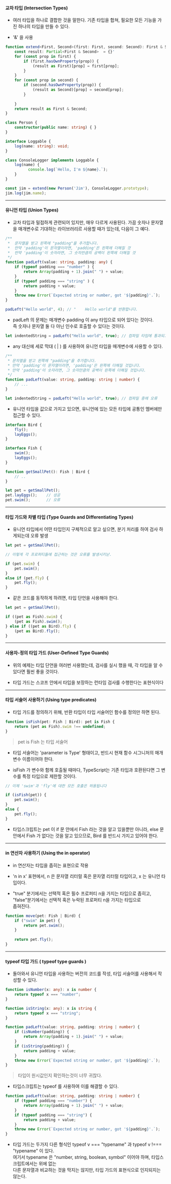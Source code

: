#### 교차 타입 (Intersection Types)

- 여러 타입을 하나로 결합한 것을 말한다. 기존 타입을 합쳐, 필요한 모든 기능을 가진 하나의 타입을 만들 수 있다.

- '&' 을 사용

```typeScript
function extend<First, Second>(first: First, second: Second): First & Second {
    const result: Partial<First & Second>  = {}' 
    for (const prop in first) {
        if (first.hasOwnProperty(prop)) {
            (result as First)[prop] = first[prop];
        }
    }
    for (const prop in second) {
        if (second.hasOwnProperty(prop)) {
            (result as Second)[prop] = second[prop];
        }
    
    }
    return result as First & Second;
}

class Person {
    constructor(public name: string) { }
}

interface Loggable {
    log(name: string): void;
}

class ConsoleLogger implements Loggable {
    log(name) {
          console.log(`Hello, I'm ${name}.`);
    }
}

const jim = extend(new Person('Jim'), ConsoleLogger.prototype);
jim.log(jim.name);
```


***


#### 유니언 타입 (Union Types)

- 교차 타입과 밀접하게 관련되어 있지만, 매우 다르게 사용된다. 가끔 숫자나 문자열을 매개변수로 기대하는 라이브러리르 사용할 때가 있는데,
  다음이 그 예다.
  
```typeScript
/**
 *  문자열을 받고 왼쪽에 "padding"을 추가합니다.
 *  만약 'padding'이 문자열이라면, 'padding'은 왼쪽에 더해질 것
 *  만약 'padding'이 숫자라면, 그 숫자만큼의 공백이 왼쪽에 더해질 것
 */ 
function padLeft(value: string, padding: any) {
    if (typeof padding === "number" ) {
        return Array(padding + 1).join(" ") + value;
    }
    if (typeof padding === "string" ) {
        return padding + value;
    }
    throw new Error(`Expected string or number, got '${padding}'.`);
}

padLeft("Hello world", 4); // "    Hello world"를 반환합니다.
```

- padLeft 의 문제는 매개변수 padding 이 any 타입으로 되어 있다는 것이다.  
  즉 숫자나 문자열 둘 다 아닌 인수로 호출할 수 있다는 것이다.

```typeScript
let indentedString = padLeft("Hello world", true); // 컴파일 타임에 통과되고, 런타임에 오류.
```

- any 대신에 세로 막대 ( | ) 를 사용하여 유니언 타입을 매개변수에 사용할 수 있다.

```typeScript
/**
 * 문자열을 받고 왼쪽에 "padding"을 추가합니다.
 * 만약 'padding'이 문자열이라면, 'padding'은 왼쪽에 더해질 것입니다.
 * 만약 'padding'이 숫자라면, 그 숫자만큼의 공백이 왼쪽에 더해질 것입니다.
 */
function padLeft(value: string, padding: string | number) {
    // ...
}

let indentedString = padLeft("Hello world", true); // 컴파일 중에 오류
```

- 유니언 타입을 값으로 가지고 있으면, 유니언에 있는 모든 타입에 공통인 멤버에만 접근할 수 있다.

```typeScript
interface Bird {
    fly();
    layEggs();
}

interface Fish {
    swim();
    layEggs();
}

function getSmallPet(): Fish | Bird {
    // ..
}

let pet = getSmallPet();
pet.layEggs();    // 성공
pet.swim();       // 오류 
```


***


#### 타입 가드와 차별 타입 (Type Guards and Differentiating Types)

- 유니언 타입에서 어떤 타입인지 구체적으로 알고 싶으면, 분기 처리를 하여 검사 하게되는데 오류 발생

```typeScript
let pet = getSmallPet();

// 이렇게 각 프로퍼티들에 접근하는 것은 오류를 발생시키낟.

if (pet.swim) {
    pet.swim();
}
else if (pet.fly) {
    pet.fly();
}
```

- 같은 코드를 동작하게 하려면, 타입 단언을 사용해야 한다.

```typeScript
let pet = getSmallPet();

if ((pet as Fish).swim) {
    (pet as Fish).swim();
} else if ((pet as Bird).fly) {
    (pet as Bird).fly();
}
```


***


#### 사용자-정의 타입 가드 (User-Defined Type Guards)

- 위의 예제는 타입 단언을 여러번 사용했는데, 검사를 실시 했을 때, 각 타입을 알 수 있다면 훨씬 좋을 것이다.

- 타입 가드는 스코프 안에서 타입을 보장하는 런타임 검사를 수행한다는 표현식이다


***


#### 타입 서술어 사용하기 (Using type predicates)

- 타입 가드를 정의하기 위해, 반환 타입이 타입 서술어인 함수를 정의만 하면 된다.

```typeScript
function isFish(pet: Fish | Bird): pet is Fish {
    return (pet as Fish).swim !== undefined;
}
```
> pet is Fish 는 타입 서술어

- 타입 서술어는 'parameter is Type' 형태이고, 반드시 현재 함수 시그니처의 매개변수 이름이어야 한다.

- isFish 가 변수와 함께 호출될 때마다, TypeScript는 기존 타입과 호환된다면 그 변수를 특정 타입으로 제한할 것이다.

```typeScript
// 이제 'swim'과 'fly'에 대한 모든 호출은 허용됩니다

if (isFish(pet)) {
    pet.swim();
}
else {
    pet.fly();
}
```

- 타입스크립트는 pet 이 if 문 안에서 Fish 라는 것을 알고 있을뿐만 아니라, else 문 안에서 Fish 가 없다는 것을 알고 있으므로,
   Bird 를 반드시 가지고 있어야 한다.
   
 
***


#### in 연산자 사용하기 (Using the in operator)

- in 연산자는 타입을 좁히는 표현으로 작용

- 'n in x' 표현에서, n 은 문자열 리터럴 혹은 문자열 리터럴 타입이고, x 는 유니언 타입이다.

- "true" 분기에서는 선택적 혹은 필수 프로퍼티 n을 가지는 타입으로 좁히고, "false"분기에서는 선택적 혹은 누락된 프로퍼티 n을 가지는 타입으로  
  좁혀진다.
  
```typeScript
function move(pet: Fish | Bird) {
    if ("swim" in pet) {
        return pet.swim();
    }
    
    return pet.fly();
}
```


***


#### typeof 타입 가드 ( typeof type guards )

- 돌아와서 유니언 타입을 사용하는 버전의 코드를 작성, 타입 서술어를 사용해서 작성할 수 있다.

```typeScript
function isNumber(x: any): x is number {
    return typeof x === "number";
}

function isString(x: any): x is string {
    return typeof x === "string";
}

function padLeft(value: string, padding: string | number) {
    if (isNumber(padding)) {
        return Array(padding + 1).join(" ") + value;
    }
    if (isString(padding)) {
        return padding + value;
    }
    throw new Error(`Expected string or number, got '${padding}'.`);
}
```
> 타입이 원시값인지 확인하는것이 너무 귀찮다.


- 타입스크립트는 typeof 를 사용하여 이를 해결할 수 있다.

```typeScript
function padLeft(value: string, padding: string | number) {
    if (typeof padding === "number") {
        return Array(padding + 1).join(" ") + value;
    }
    if (typeof padding === "string") {
        return padding + value;
    }
    throw new Error(`Expected string or number, got '${padding}'.`);
}
```

- 타입 가드는 두가지 다른 형식인 typeof v === "typename" 과 typeof v !=== "typename" 이 있다.  
  여기서 typename 은 "number, string, boolean, symbol" 이어야 하며, 타입스크립트에서는 위에 없는  
  다른 문자열과 비교하는 것을 막지는 않지만, 타입 가드의 표현식으로 인지되지는 않는다.
